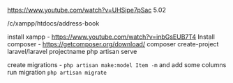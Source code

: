 https://www.youtube.com/watch?v=UHSipe7pSac 5.02

/c/xampp/htdocs/address-book

install xampp - https://www.youtube.com/watch?v=inbGsEUB7T4
Install composer - https://getcomposer.org/download/
composer create-project laravel/laravel projectname
php artisan serve

create migrations - ``` php artisan make:model Item -m ``` and add some columns
run migration ``` php artisan migrate ```